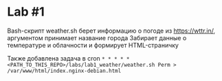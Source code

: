 # Lab #1
Bash-скрипт weather.sh берет информацию о погоде из https://wttr.in/, аргументом принимает название города
Забирает данные о температуре и облачности и формирует HTML-страничку

Также добавлена задача в cron
`* * * * * <PATH_TO_THIS_REPO>/labs/lab1_weather/weather.sh Perm > /var/www/html/index.nginx-debian.html`